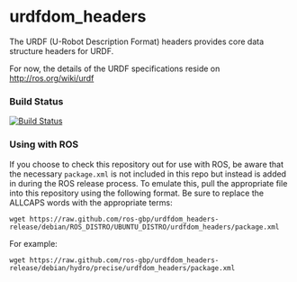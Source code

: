 urdfdom_headers
===========

The URDF (U-Robot Description Format) headers provides core data structure headers for URDF.

For now, the details of the URDF specifications reside on http://ros.org/wiki/urdf
  
### Build Status
[![Build Status](https://travis-ci.org/ros/urdfdom_headers.png)](https://travis-ci.org/ros/urdfdom_headers)

### Using with ROS

If you choose to check this repository out for use with ROS, be aware that the necessary ``package.xml`` is not 
included in this repo but instead is added in during the ROS release process. To emulate this, pull the appropriate
file into this repository using the following format. Be sure to replace the ALLCAPS words with the appropriate terms:

```
wget https://raw.github.com/ros-gbp/urdfdom_headers-release/debian/ROS_DISTRO/UBUNTU_DISTRO/urdfdom_headers/package.xml
```

For example:
```
wget https://raw.github.com/ros-gbp/urdfdom_headers-release/debian/hydro/precise/urdfdom_headers/package.xml
```

